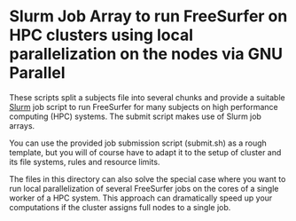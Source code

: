 # Slurm Job Array to run FreeSurfer on HPC clusters using local parallelization on the nodes via GNU Parallel

These scripts split a subjects file into several chunks and provide a suitable [Slurm](https://slurm.schedmd.com) job script to run FreeSurfer for many subjects on high performance computing (HPC) systems. The submit script makes use of Slurm job arrays.

You can use the provided job submission script (submit.sh) as a rough template, but you will of course have to adapt it to the setup of cluster and its file systems, rules and resource limits.

The files in this directory can also solve the special case where you want to run local parallelization of several FreeSurfer jobs on the cores of a single worker of a HPC system. This approach can dramatically speed up your computations if the cluster assigns full nodes to a single job.